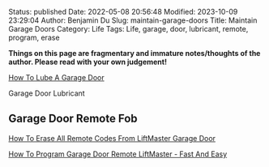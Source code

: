 Status: published
Date: 2022-05-08 20:56:48
Modified: 2023-10-09 23:29:04
Author: Benjamin Du
Slug: maintain-garage-doors
Title: Maintain Garage Doors
Category: Life
Tags: Life, garage, door, lubricant, remote, program, erase

**Things on this page are fragmentary and immature notes/thoughts of the author. Please read with your own judgement!**


[How To Lube A Garage Door](https://www.youtube.com/watch?v=Hy9RfXChbTw)


Garage Door Lubricant

## Garage Door Remote Fob

[How To Erase All Remote Codes From LiftMaster Garage Door](https://www.youtube.com/watch?v=xGwBIGNBkus)

[How To Program Garage Door Remote LiftMaster - Fast And Easy](https://www.youtube.com/watch?v=l3ebr7zZDPA)
